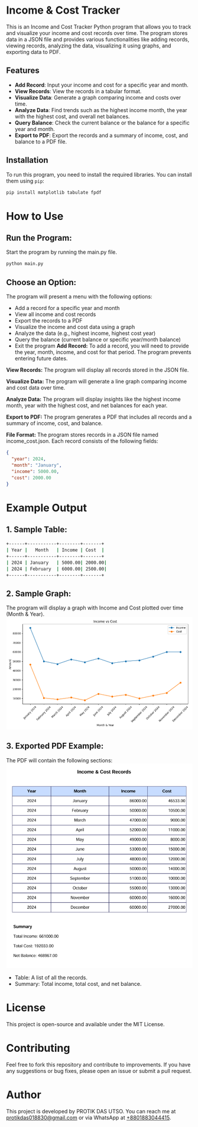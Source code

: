 
# Income & Cost Tracker

This is an Income and Cost Tracker Python program that allows you to track and visualize your income and cost records over time. The program stores data in a JSON file and provides various functionalities like adding records, viewing records, analyzing the data, visualizing it using graphs, and exporting data to PDF.

## Features

- **Add Record**: Input your income and cost for a specific year and month.
- **View Records**: View the records in a tabular format.
- **Visualize Data**: Generate a graph comparing income and costs over time.
- **Analyze Data**: Find trends such as the highest income month, the year with the highest cost, and overall net balances.
- **Query Balance**: Check the current balance or the balance for a specific year and month.
- **Export to PDF**: Export the records and a summary of income, cost, and balance to a PDF file.

## Installation

To run this program, you need to install the required libraries. You can install them using `pip`:

```bash
pip install matplotlib tabulate fpdf
````

# How to Use
## Run the Program:
Start the program by running the main.py file.

```python
python main.py
```
## Choose an Option:
The program will present a menu with the following options:

- Add a record for a specific year and month
- View all income and cost records
- Export the records to a PDF
- Visualize the income and cost data using a graph
- Analyze the data (e.g., highest income, highest cost year)
- Query the balance (current balance or specific year/month balance)
- Exit the program
**Add Record:** To add a record, you will need to provide the year, month, income, and cost for that period. The program prevents entering future dates.

**View Records:** The program will display all records stored in the JSON file.

**Visualize Data:** The program will generate a line graph comparing income and cost data over time.

**Analyze Data:** The program will display insights like the highest income month, year with the highest cost, and net balances for each year.

**Export to PDF:** The program generates a PDF that includes all records and a summary of income, cost, and balance.

**File Format:** The program stores records in a JSON file named income_cost.json. Each record consists of the following fields:

```json
{
  "year": 2024,
  "month": "January",
  "income": 5000.00,
  "cost": 2000.00
}
```
# Example Output
## 1. Sample Table:
```bash
+------+-----------+--------+-------+
| Year |   Month   | Income | Cost  |
+------+-----------+--------+-------+
| 2024 | January   | 5000.00| 2000.00|
| 2024 | February  | 6000.00| 2500.00|
+------+-----------+--------+-------+
```
## 2. Sample Graph:
The program will display a graph with Income and Cost plotted over time (Month & Year).
![Income vs Cost Graph](preview/figure1.png)

## 3. Exported PDF Example:
The PDF will contain the following sections:
![Income vs Cost Graph](preview/figure2.png)

- Table: A list of all the records.
- Summary: Total income, total cost, and net balance.
# License
This project is open-source and available under the MIT License.

# Contributing
Feel free to fork this repository and contribute to improvements. If you have any suggestions or bug fixes, please open an issue or submit a pull request.

# Author
This project is developed by PROTIK DAS UTSO. You can reach me at [protikdas018830@gmail.com](mailto:protikdas018830@gmail.com) or via WhatsApp at [+8801883044415](https://wa.me/8801883044415).


